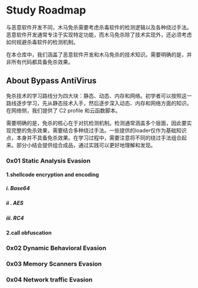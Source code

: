 # Study Roadmap

与恶意软件开发不同，木马免杀需要考虑杀毒软件的检测逻辑以及各种绕过手法。恶意软件开发通常专注于实现特定功能，而木马免杀除了技术实现外，还必须考虑如何规避杀毒软件的检测机制。

在本仓库中，我们涵盖了恶意软件开发和木马免杀的技术知识。需要明确的是，并非所有代码都具备免杀效果。

## About Bypass AntiVirus

免杀技术的学习路线分为四大块：静态、动态、内存和网络。初学者可以按照这一路线逐步学习，先从静态技术入手，然后逐步深入动态、内存和网络方面的知识。在网络侧，我们提供了 C2 profile 和云函数脚本。

需要明确的是，免杀的核心在于对抗检测机制。检测通常涵盖多个层面，因此要实现完整的免杀效果，需要结合多种绕过手法。一些提供的loader仅作为基础知识点，本身并不具备免杀效果。在学习过程中，需要注意将不同的绕过手法组合起来。部分小结会提供组合成品，通过实践可以更好地理解和发现。

### 0x01 Static Analysis Evasion

#### 1.shellcode encryption and encoding

##### i. Base64

##### ii . AES

##### iii. RC4



#### 2.call obfuscation







### 0x02 Dynamic Behavioral Evasion





### 0x03 Memory Scanners Evasion





### 0x04 Network traffic Evasion





